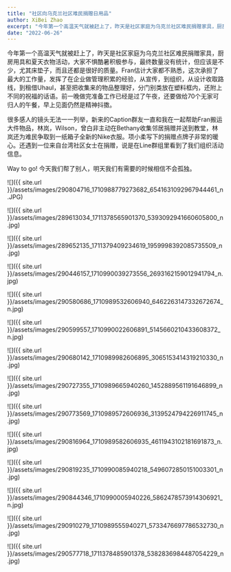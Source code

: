 ```yaml
---
title: "社区向乌克兰社区难民捐赠日用品"
author: XiBei Zhao
excerpt: "今年第一个高温天气就被赶上了，昨天是社区家庭为乌克兰社区难民捐赠家具，厨房用具和夏天衣物活动，大家不惧酷暑积极参与，最终数量没有统计，但应该是不少，尤其床垫子，而且还都是很好的质量。很多感人的镜头无法一一列举，Fran估计大家都不熟悉，这次承担了最大的工作量，发挥了在企业做管理积累的经验，从宣传，到组织，从设计收取路线，到租借Uhaul，甚至把收集来的物品整理好，分门别类放在塑料框内，还附上不同的祝福的话语。前一晚做完准备工作已经是过了午夜，还要做给70个无家可归人的午餐，早上见面仍然是精神抖擞。"
date: "2022-06-26"
---
```


今年第一个高温天气就被赶上了，昨天是社区家庭为乌克兰社区难民捐赠家具，厨房用具和夏天衣物活动，大家不惧酷暑积极参与，最终数量没有统计，但应该是不少，尤其床垫子，而且还都是很好的质量。Fran估计大家都不熟悉，这次承担了最大的工作量，发挥了在企业做管理积累的经验，从宣传，到组织，从设计收取路线，到租借Uhaul，甚至把收集来的物品整理好，分门别类放在塑料框内，还附上不同的祝福的话语。前一晚做完准备工作已经是过了午夜，还要做给70个无家可归人的午餐，早上见面仍然是精神抖擞。

很多感人的镜头无法一一列举，新来的Caption群友一直和我在一起帮助Fran搬运大件物品，林岚，Wilson，曾白非主动在Bethany收集邻居捐赠并送到教堂，林岚还为难民争取到一纸箱子全新的Nike衣服。项小柔写下的捐赠点牌子非常的暖心。还遇到一位来自台湾社区女士在捐赠，说是在Line群组里看到了我们组织活动信息。

Way to go! 今天我们帮了别人，明天我们有需要的时候相信不会孤独。

![]({{ site.url }}/assets/images/290804716_1710988779273682_6541631092967944461_n.JPG)

![]({{ site.url }}/assets/images/289613034_1711378565901370_5393092941660605800_n.jpg)

![]({{ site.url }}/assets/images/289652135_1711379409234619_1959998392085735509_n.jpg)

![]({{ site.url }}/assets/images/290446157_1710990039273556_2693162159012941794_n.jpg)

![]({{ site.url }}/assets/images/290580686_1710989532606940_6462263147332672674_n.jpg)

![]({{ site.url }}/assets/images/290599557_1710990022606891_5145660210433608372_n.jpg)

![]({{ site.url }}/assets/images/290680142_1710989982606895_3065153414319210330_n.jpg)

![]({{ site.url }}/assets/images/290727355_1710989665940260_1452889561191646899_n.jpg)

![]({{ site.url }}/assets/images/290773569_1710989572606936_3139524794226911745_n.jpg)

![]({{ site.url }}/assets/images/290816964_1710989582606935_4611943102181691873_n.jpg)

![]({{ site.url }}/assets/images/290819235_1710990085940218_5496072850151003301_n.jpg)

![]({{ site.url }}/assets/images/290844346_1710990005940226_5862478573914306921_n.jpg)

![]({{ site.url }}/assets/images/290910279_1710989555940271_5733476697786532730_n.jpg)

![]({{ site.url }}/assets/images/290577718_1711378485901378_5382836984487054229_n.jpg)

